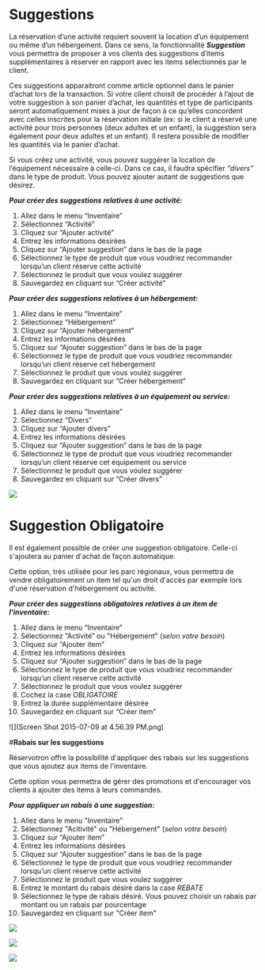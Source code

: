 # Suggestions

La réservation d’une activité requiert souvent la location d’un équipement ou même d’un hébergement. Dans ce sens, la fonctionnalité ***Suggestion*** vous permettra de proposer à vos clients des suggestions d’items supplémentaires à réserver en rapport avec les items sélectionnés par le client. 

Ces suggestions apparaitront comme article optionnel dans le panier d’achat lors de la transaction. Si votre client choisit de procéder à l’ajout de votre suggestion à son panier d’achat, les quantités et type de participants seront automatiquement mises à jour de façon à ce qu’elles concordent avec celles inscrites pour la réservation initiale (ex: si le client a réservé une activité pour trois personnes (deux adultes et un enfant), la suggestion sera également pour deux adultes et un enfant). Il restera possible de modifier les quantités via le panier d’achat. 

Si vous créez une activité, vous pouvez suggérer la location de l’équipement nécessaire à celle-ci. Dans ce cas, il faudra spécifier *“divers”* dans le type de produit. Vous pouvez ajouter autant de suggestions que désirez.

***Pour créer des suggestions relatives à une activité:***
1. Allez dans le menu “Inventaire”
1. Sélectionnez  “Activité”
1. Cliquez sur “Ajouter activité”
1. Entrez les informations désirées
1. Cliquez sur “Ajouter suggestion” dans le bas de la page
1. Sélectionnez le type de produit que vous voudriez recommander lorsqu’un client réserve cette activité
1. Sélectionnez le produit que vous voulez suggérer
1. Sauvegardez en cliquant sur “Créer activité”

***Pour créer des suggestions relatives à un hébergement:***
1. Allez dans le menu “Inventaire”
1. Sélectionnez “Hébergement”
1. Cliquez sur “Ajouter hébergement”
1. Entrez les informations désirées
1. Cliquez sur “Ajouter suggestion” dans le bas de la page
1. Sélectionnez le type de produit que vous voudriez recommander lorsqu’un client réserve cet hébergement
1. Sélectionnez le produit que vous voulez suggérer
1. Sauvegardez en cliquant sur “Créer hébergement”

***Pour créer des suggestions relatives à un équipement ou service:***
1. Allez dans le menu “Inventaire”
1. Sélectionnez “Divers”
1. Cliquez sur “Ajouter divers”
1. Entrez les informations désirées
1. Cliquez sur “Ajouter suggestion” dans le bas de la page
1. Sélectionnez le type de produit que vous voudriez recommander lorsqu’un client réserve cet équipement ou service
1. Sélectionnez le produit que vous voulez suggérer
1. Sauvegardez en cliquant sur “Créer divers”


![](https://monosnap.com/file/bvxjapP3xHJWmWkpt0RETgu4ILMInT.png)


# **Suggestion Obligatoire**



Il est également possible de créer une suggestion obligatoire. Celle-ci s'ajoutera au panier d'achat de façon automatique.

Cette option, très utilisée pour les parc régionaux, vous permettra de vendre obligatoirement un item tel qu'un droit d'accès par exemple lors d'une réservation d'hébergement ou activité.

***Pour créer des suggestions obligatoires relatives à un item de l'inventaire:***

1. Allez dans le menu “Inventaire”
1. Sélectionnez “Activité” ou "Hébergement" (*selon votre besoin*)
1. Cliquez sur “Ajouter item”
1. Entrez les informations désirées
1. Cliquez sur “Ajouter suggestion” dans le bas de la page
1. Sélectionnez le type de produit que vous voudriez recommander lorsqu’un client réserve cette activité
1. Sélectionnez le produit que vous voulez suggérer
2. Cochez la case *OBLIGATOIRE*
3. Entrez la durée supplémentaire désirée
1. Sauvegardez en cliquant sur “Créer item”

![](Screen Shot 2015-07-09 at 4.56.39 PM.png)


#**Rabais sur les suggestions**

Réservotron offre la possibilité d'appliquer des rabais sur les suggestions que vous ajoutez aux items de l'inventaire. 

Cette option vous permettra de gérer des promotions et d'encourager vos clients à ajouter des items à leurs commandes.

***Pour appliquer un rabais à une suggestion:***
1. Allez dans le menu "Inventaire"
2. Sélectionnez "Acitivité" ou "Hébergement" (*selon votre besoin*)
3. Cliquez sur “Ajouter item”
1. Entrez les informations désirées
1. Cliquez sur “Ajouter suggestion” dans le bas de la page
1. Sélectionnez le type de produit que vous voudriez recommander lorsqu’un client réserve cette activité
1. Sélectionnez le produit que vous voulez suggérer
2. Entrez le montant du rabais désiré dans la case *REBATE*
3. Sélectionnez le type de rabais désiré. Vous pouvez choisir un rabais par montant ou un rabais par pourcentage
4. Sauvegardez en cliquant sur "Créer item"

![](https://api.monosnap.com/rpc/file/download?id=cqfQOd1DQXVwOL3VrxbOGOI8Fig94D) 

![](https://api.monosnap.com/rpc/file/download?id=ZQTFoygaPOGf30gesxTriZyZVbXIAj)

![](https://api.monosnap.com/rpc/file/download?id=g4gh9SFxApLVBsVwTvwnnthAFiXpQQ)
